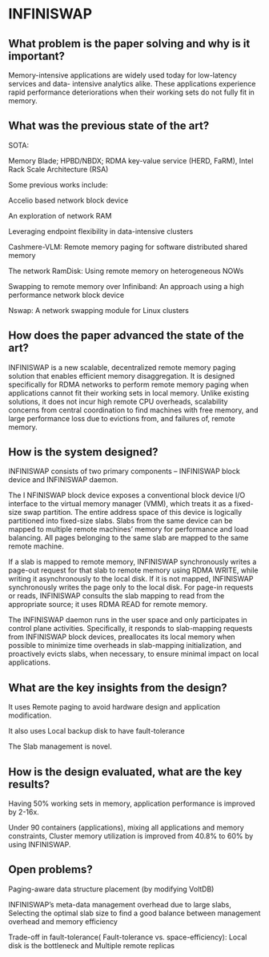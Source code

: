 # INFINISWAP



## What problem is the paper solving and why is it important?

Memory-intensive applications are widely used today for low-latency services and data-
intensive analytics alike. These applications experience rapid performance deteriorations when their working sets do not fully fit in memory.



## What was the previous state of the art?	

SOTA:

Memory Blade; HPBD/NBDX; RDMA key-value service (HERD, FaRM), Intel Rack Scale Architecture (RSA)



Some previous works include:

Accelio based network block device

An exploration of network RAM

Leveraging endpoint flexibility in data-intensive clusters

Cashmere-VLM: Remote memory paging for software distributed shared memory

The network RamDisk: Using remote memory on heterogeneous NOWs

Swapping to remote memory over Infiniband: An approach using a high performance network block device

Nswap: A network swapping module for Linux clusters



## How does the paper advanced the state of the art?

INFINISWAP is a new scalable, decentralized remote memory paging solution that
enables efficient memory disaggregation. It is designed specifically for RDMA networks to perform remote memory paging when applications cannot fit their working sets in local memory.  Unlike existing solutions, it does not incur high remote CPU overheads, scalability concerns from central coordination to find machines with free memory, and large performance loss due to evictions from, and failures of, remote memory.



## How is the system designed?

INFINISWAP consists of two primary components – INFINISWAP block device and INFINISWAP daemon. 

The I NFINISWAP block device exposes a conventional block device I/O interface to the virtual memory manager (VMM), which treats it as a fixed-size swap partition. The entire address space of this device is logically partitioned into fixed-size slabs. Slabs from the same device can be mapped to multiple remote machines’ memory for performance and load balancing. All pages belonging to the same slab are mapped to the same remote machine.

If a slab is mapped to remote memory, INFINISWAP synchronously writes a page-out request for that slab to remote memory using RDMA WRITE, while writing it asynchronously to the local disk. If it is not mapped, INFINISWAP synchronously writes the page only to the local disk. For page-in requests or reads, INFINISWAP consults the slab mapping to read from the appropriate
source; it uses RDMA READ for remote memory.

The INFINISWAP daemon runs in the user space and only participates in control plane activities. Specifically, it responds to slab-mapping requests from INFINISWAP block devices, preallocates its local memory when possible to minimize time overheads in slab-mapping initialization, and proactively evicts slabs, when necessary, to ensure minimal impact on local applications. 



## What are the key insights from the design?

It uses Remote paging to avoid hardware design and application modification.

It also uses Local backup disk to have fault-tolerance

The Slab management is novel.



## How is the design evaluated, what are the key results?

Having 50% working sets in memory, application performance is improved by 2-16x.

Under 90 containers (applications), mixing all applications and memory constraints, Cluster memory utilization is improved from 40.8% to 60% by using INFINISWAP.



## Open problems? 

 Paging-aware data structure placement (by modifying VoltDB) 

 INFINISWAP’s meta-data management overhead due to large slabs, Selecting the optimal slab
size to find a good balance between management overhead and memory efficiency

Trade-off in fault-tolerance( Fault-tolerance vs. space-efficiency): Local disk is the bottleneck and Multiple remote replicas

